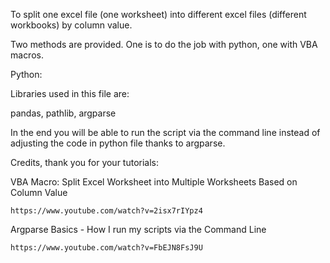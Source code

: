 To split one excel file (one worksheet) into different excel files (different workbooks) by column value.

Two methods are provided. One is to do the job with python, one with VBA macros.

Python:

Libraries used in this file are: 

pandas, pathlib, argparse

In the end you will be able to run the script via the command line instead of adjusting the code in python file thanks to argparse.

Credits, thank you for your tutorials:

VBA Macro: Split Excel Worksheet into Multiple Worksheets Based on Column Value

	https://www.youtube.com/watch?v=2isx7rIYpz4

Argparse Basics - How I run my scripts via the Command Line

	https://www.youtube.com/watch?v=FbEJN8FsJ9U
